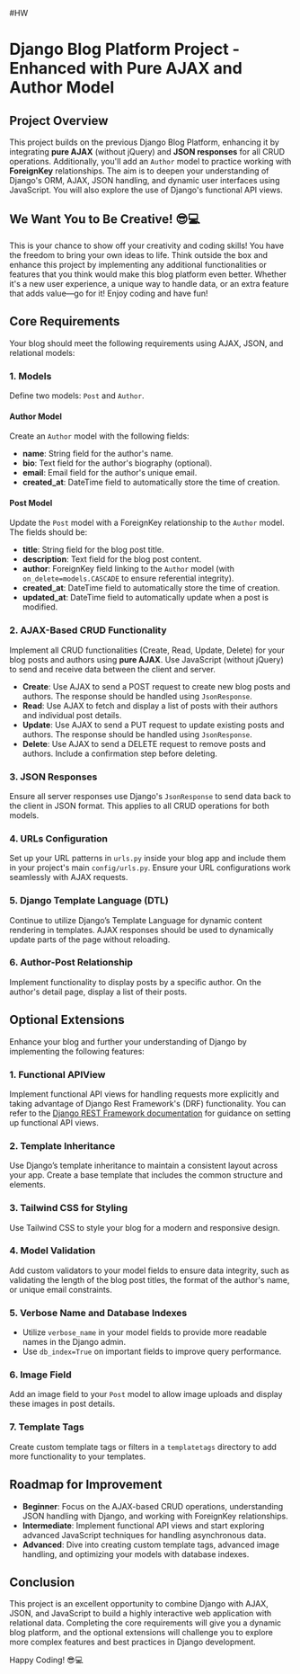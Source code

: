 #HW
# Django Blog Platform Project - Enhanced with Pure AJAX and Author Model

## Project Overview
This project builds on the previous Django Blog Platform, enhancing it by integrating **pure AJAX** (without jQuery) and **JSON responses** for all CRUD operations. Additionally, you'll add an `Author` model to practice working with **ForeignKey** relationships. The aim is to deepen your understanding of Django's ORM, AJAX, JSON handling, and dynamic user interfaces using JavaScript. You will also explore the use of Django's functional API views.

## We Want You to Be Creative! 😎💻
This is your chance to show off your creativity and coding skills! You have the freedom to bring your own ideas to life. Think outside the box and enhance this project by implementing any additional functionalities or features that you think would make this blog platform even better. Whether it's a new user experience, a unique way to handle data, or an extra feature that adds value—go for it! Enjoy coding and have fun!

## Core Requirements
Your blog should meet the following requirements using AJAX, JSON, and relational models:

### 1. Models
Define two models: `Post` and `Author`.

#### Author Model
Create an `Author` model with the following fields:
- **name**: String field for the author's name.
- **bio**: Text field for the author's biography (optional).
- **email**: Email field for the author's unique email.
- **created_at**: DateTime field to automatically store the time of creation.

#### Post Model
Update the `Post` model with a ForeignKey relationship to the `Author` model. The fields should be:
- **title**: String field for the blog post title.
- **description**: Text field for the blog post content.
- **author**: ForeignKey field linking to the `Author` model (with `on_delete=models.CASCADE` to ensure referential integrity).
- **created_at**: DateTime field to automatically store the time of creation.
- **updated_at**: DateTime field to automatically update when a post is modified.

### 2. AJAX-Based CRUD Functionality
Implement all CRUD functionalities (Create, Read, Update, Delete) for your blog posts and authors using **pure AJAX**. Use JavaScript (without jQuery) to send and receive data between the client and server.

- **Create**: Use AJAX to send a POST request to create new blog posts and authors. The response should be handled using `JsonResponse`.
- **Read**: Use AJAX to fetch and display a list of posts with their authors and individual post details.
- **Update**: Use AJAX to send a PUT request to update existing posts and authors. The response should be handled using `JsonResponse`.
- **Delete**: Use AJAX to send a DELETE request to remove posts and authors. Include a confirmation step before deleting.

### 3. JSON Responses
Ensure all server responses use Django's `JsonResponse` to send data back to the client in JSON format. This applies to all CRUD operations for both models.

### 4. URLs Configuration
Set up your URL patterns in `urls.py` inside your blog app and include them in your project's main `config/urls.py`. Ensure your URL configurations work seamlessly with AJAX requests.

### 5. Django Template Language (DTL)
Continue to utilize Django’s Template Language for dynamic content rendering in templates. AJAX responses should be used to dynamically update parts of the page without reloading.

### 6. Author-Post Relationship
Implement functionality to display posts by a specific author. On the author's detail page, display a list of their posts.

## Optional Extensions
Enhance your blog and further your understanding of Django by implementing the following features:

### 1. Functional APIView
Implement functional API views for handling requests more explicitly and taking advantage of Django Rest Framework's (DRF) functionality. You can refer to the [Django REST Framework documentation](https://www.django-rest-framework.org/api-guide/views/#function-based-views) for guidance on setting up functional API views.

### 2. Template Inheritance
Use Django’s template inheritance to maintain a consistent layout across your app. Create a base template that includes the common structure and elements.

### 3. Tailwind CSS for Styling
Use Tailwind CSS to style your blog for a modern and responsive design.

### 4. Model Validation
Add custom validators to your model fields to ensure data integrity, such as validating the length of the blog post titles, the format of the author's name, or unique email constraints.

### 5. Verbose Name and Database Indexes
- Utilize `verbose_name` in your model fields to provide more readable names in the Django admin.
- Use `db_index=True` on important fields to improve query performance.

### 6. Image Field
Add an image field to your `Post` model to allow image uploads and display these images in post details.

### 7. Template Tags
Create custom template tags or filters in a `templatetags` directory to add more functionality to your templates.

## Roadmap for Improvement
- **Beginner**: Focus on the AJAX-based CRUD operations, understanding JSON handling with Django, and working with ForeignKey relationships.
- **Intermediate**: Implement functional API views and start exploring advanced JavaScript techniques for handling asynchronous data.
- **Advanced**: Dive into creating custom template tags, advanced image handling, and optimizing your models with database indexes.

## Conclusion
This project is an excellent opportunity to combine Django with AJAX, JSON, and JavaScript to build a highly interactive web application with relational data. Completing the core requirements will give you a dynamic blog platform, and the optional extensions will challenge you to explore more complex features and best practices in Django development.

Happy Coding! 😎💻
